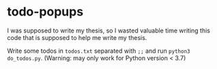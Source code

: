 # todo-popups

I was supposed to write my thesis, so I wasted valuable time writing this code that is supposed to help me write my thesis.

Write some todos in `todos.txt` separated with `;;` and run `python3 do_todos.py`. (Warning: may only work for Python version < 3.7)
